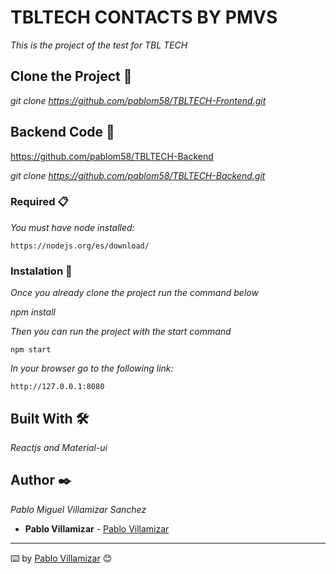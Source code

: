 # TBLTECH CONTACTS BY PMVS

_This is the project of the test for TBL TECH_

## Clone the Project 🚀

_git clone https://github.com/pablom58/TBLTECH-Frontend.git_

## Backend Code 🚀

https://github.com/pablom58/TBLTECH-Backend

_git clone https://github.com/pablom58/TBLTECH-Backend.git_

### Required 📋

_You must have node installed:_

```
https://nodejs.org/es/download/

```

### Instalation 🔧

_Once you already clone the project run the command below_

_npm install_

_Then you can run the project with the start command_

```
npm start

```

_In your browser go to the following link:_

```
http://127.0.0.1:8080
```

## Built With 🛠️

_Reactjs and Material-ui_

## Author ✒️

_Pablo Miguel Villamizar Sanchez_

* **Pablo Villamizar** - [Pablo Villamizar](https://github.com/pablom58)


---
⌨️ by [Pablo Villamizar](https://github.com/pablom58) 😊

